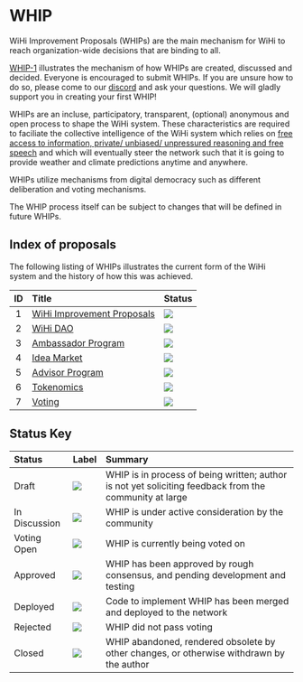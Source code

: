# WHIP

WiHi Improvement Proposals (WHIPs) are the main mechanism for WiHi to reach organization-wide decisions that are binding to all. 

[WHIP-1](https://github.com/wihi-labs/WHIP/blob/main/0001-wihi-improvement-proposals.md) illustrates the mechanism of how WHIPs are created, discussed and decided. Everyone is encouraged to submit WHIPs. If you are unsure how to do so, please come to our [discord](https://discord.gg/wihi) and ask your questions. We will gladly support you in creating your first WHIP!

WHIPs are an incluse, participatory, transparent, (optional) anonymous and open process to shape the WiHi system. These characteristics are required to faciliate the collective intelligence of the WiHi system which relies on [free access to information, private/ unbiased/ unpressured reasoning and free speech](https://medium.com/coinmonks/complex-systems-part-2-managing-complexity-with-bottom-up-solutions-9d6fadd88cc4) and which will eventually steer the network such that it is going to provide weather and climate predictions anytime and anywhere.

WHIPs utilize mechanisms from digital democracy such as different deliberation and voting mechanisms.

The WHIP process itself can be subject to changes that will be defined in future WHIPs.



## Index of proposals

The following listing of WHIPs illustrates the current form of the WiHi system and the history of how this was achieved.

<!-- prettier-ignore -->
| ID | Title | Status |
| :---: | :--- | :-- |
| 1 | [WiHi Improvement Proposals](0001-wihi-improvement-proposals.md) | <img src="https://img.shields.io/badge/Status-Draft-yellow"></img>   |
| 2 | [WiHi DAO](0002-wihi-dao/main.md) | <img src="https://img.shields.io/badge/Status-Draft-yellow"></img>   |
| 3 | [Ambassador Program](0003-ambassador-program.md) | <img src="https://img.shields.io/badge/Status-Draft-yellow"></img>   |
| 4 | [Idea Market](0004-idea-market.md) | <img src="https://img.shields.io/badge/Status-Draft-yellow"></img>   |
| 5 | [Advisor Program](0005-advisor-program.md) | <img src="https://img.shields.io/badge/Status-Draft-yellow"></img>   |
| 6 | [Tokenomics](0006-tokenomics/main.md) | <img src="https://img.shields.io/badge/Status-Draft-yellow"></img> |
| 7 | [Voting](0007-voting/main.md) | <img src="https://img.shields.io/badge/Status-Draft-yellow"></img> |

## Status Key

| Status        | Label                                                                        | Summary                                                                                               |
| :------------ | :--------------------------------------------------------------------------- | :---------------------------------------------------------------------------------------------------- |
| Draft         | <img src="https://img.shields.io/badge/Status-Draft-yellow"></img>           | WHIP is in process of being written; author is not yet soliciting feedback from the community at large |
| In Discussion | <img src="https://img.shields.io/badge/Status-In%20Discussion-orange"></img> | WHIP is under active consideration by the community                                                    |
| Voting Open   | <img src="https://img.shields.io/badge/Status-Voting_Open-cyan"></img>       | WHIP is currently being voted on
| Approved      | <img src="https://img.shields.io/badge/Status-Approved-green"></img>         | WHIP has been approved by rough consensus, and pending development and testing                         |
| Deployed      | <img src="https://img.shields.io/badge/Status-Deployed-blue"></img>          | Code to implement WHIP has been merged and deployed to the network                                     |
| Rejected      | <img src="https://img.shields.io/badge/Status-Rejected-red"></img>           | WHIP did not pass voting                                                                               |
| Closed        | <img src="https://img.shields.io/badge/Status-Closed-lightgrey"></img>       | WHIP abandoned, rendered obsolete by other changes, or otherwise withdrawn by the author               |
